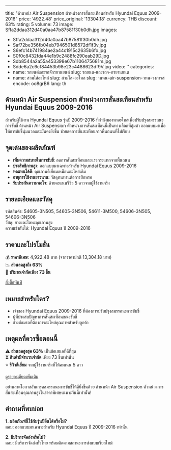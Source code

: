 ---

title: "ด้านหน้า Air Suspension ตัวหน่วงการสั่นสะเทือนสำหรับ Hyundai Equus 2009-2016"
price: '4922.48'
price_original: '13304.18'
currency: THB
discount: 63%
rating: 5
volume: 73
image: Sffa2ddaa312d40a0aa47b87581f30b0dh.jpg
images:
  - Sffa2ddaa312d40a0aa47b87581f30b0dh.jpg
  - Saf72be356fb04eb7946501d8572df1f3v.jpg
  - S6efc14b741984ae2a44c1915c2635b6fo.jpg
  - S0f0c8432fda44e1b9c2488fc290eab29D.jpg
  - Sdb8544a2a55a453398e67b1106475681m.jpg
  - Sdde6a2c6cf84453b98e23c4488623df9V.jpg
video: ''
categories:
  - name: รถยนต์และรถจักรยานยนต์
    slug: รถยนต-และรถจ-กรยานยนต
  - name: สวมใส่อะไหล่
    slug: สวมใส-อะไหล
slug: านหน-air-suspension-วหน-วงการส
encode: oo8grB6
lang: th

<h2>ด้านหน้า Air Suspension ตัวหน่วงการสั่นสะเทือนสำหรับ Hyundai Equus 2009-2016</h2>

สำหรับผู้ใช้งาน Hyundai Equus รุ่นปี 2009-2016 ที่กำลังมองหาอะไหล่เพื่อปรับปรุงสมรรถนะการขับขี่ ด้านหน้า Air Suspension ตัวหน่วงการสั่นสะเทือนนี้เป็นทางเลือกที่คุ้มค่า ออกแบบมาเพื่อให้การขับขี่นุ่มนวลและมั่นคงยิ่งขึ้น ช่วยลดการสั่นสะเทือนจากพื้นถนนที่ไม่เรียบ

<h2>จุดเด่นของผลิตภัณฑ์</h2>

- **เพิ่มความสบายในการขับขี่**: ลดการสั่นสะเทือนและแรงกระแทกจากพื้นถนน
- **ประสิทธิภาพสูง**: ออกแบบมาเฉพาะสำหรับ Hyundai Equus 2009-2016
- **ทดแทนได้ดี**: คุณภาพดีเยี่ยมเหมือนอะไหล่เดิม
- **อายุการใช้งานยาวนาน**: วัสดุทนทานต่อการสึกหรอ
- **รับประกันความพอใจ**: ด้วยคะแนนรีวิว 5 ดาวจากผู้ใช้งานจริง

<h2>รายละเอียดและวัสดุ</h2>

รหัสสินค้า: 54605-3N505, 54605-3N506, 54611-3M500, 54606-3N505, 54606-3N506  
วัสดุ: ยางและโลหะคุณภาพสูง  
ความเข้ากันได้: Hyundai Equus ปี 2009-2016

<h2>ราคาและโปรโมชั่น</h2>

💰 **ราคาพิเศษ**: 4,922.48 บาท (จากราคาปกติ 13,304.18 บาท)  
📉 **ส่วนลดสูงถึง 63%**  
🚚 **ปริมาณจำกัดเพียง 73 ชิ้น**

<div class="flex justify-center my-2">
  <a href="https://buy.csgad.com/oo8grB6" rel="nofollow sponsored" target="_blank" class="py-2 px-4 rounded-md text-white font-semibold bg-gradient-to-r from-[#f73c22] to-[#ff7b48]">สั่งซื้อทันที</a>
</div>

<h2>เหมาะสำหรับใคร?</h2>

- เจ้าของ Hyundai Equus 2009-2016 ที่ต้องการปรับปรุงสมรรถนะการขับขี่
- ผู้ที่ประสบปัญหาการสั่นสะเทือนขณะขับขี่
- ช่างซ่อมรถที่ต้องการอะไหล่คุณภาพสำหรับลูกค้า

<h2>เหตุผลที่ควรซื้อตอนนี้</h2>

⚠️ **ส่วนลดสูงสุด 63%** เป็นข้อเสนอที่ดีที่สุด  
⏳ **สินค้ามีจำนวนจำกัด** เพียง 73 ชิ้นเท่านั้น  
⭐ **รีวิวดีเยี่ยม** จากผู้ใช้งานจริงที่ให้คะแนน 5 ดาว

<div class="flex justify-center my-2">
  <a href="https://buy.csgad.com/oo8grB6" rel="nofollow sponsored" target="_blank" class="py-2 px-4 rounded-md text-white font-semibold bg-gradient-to-r from-[#f73c22] to-[#ff7b48]">ดูรายละเอียดเพิ่มเติม</a>
</div>

อย่าพลาดโอกาสอัพเกรดสมรรถนะการขับขี่ให้ดียิ่งขึ้นด้วย ด้านหน้า Air Suspension ตัวหน่วงการสั่นสะเทือนคุณภาพสูงในราคาพิเศษเฉพาะวันนี้เท่านั้น!

<h2>คำถามที่พบบ่อย</h2>

**1. ผลิตภัณฑ์นี้ใช้กับรุ่นปีอื่นได้หรือไม่?**  
ตอบ: ออกแบบมาเฉพาะสำหรับ Hyundai Equus ปี 2009-2016 เท่านั้น

**2. มีบริการจัดส่งหรือไม่?**  
ตอบ: มีบริการจัดส่งทั่วไทย พร้อมติดตามสถานะการส่งแบบเรียลไทม์